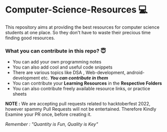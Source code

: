 # Computer-Science-Resources 💻

This repository aims at providing the best resources for computer science students at one place. So they don't have to waste their precious time finding good resources.

### What you can contribute in this repo? 😇

- You can add your own programming notes
- You can also add cool and useful code snippets
- There are various topics like DSA , Web-development, android-development etc. **_You can contribute in them_**
- You can contribute your **Learning Resources** in the **Respective Folders**
- You can also contribute freely available resource links, or practice sheets


**NOTE :** We are accepting pull requests related to hacktoberfest 2022, however spammy Pull Requests will not be entertained. Therefore Kindly Examine your PR once, before creating it.


*Remember : "Quantity is Fun, Quality is Key"*
